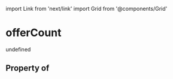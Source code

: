 import Link from 'next/link'
import Grid from '@components/Grid'

# offerCount

undefined

## Property of



